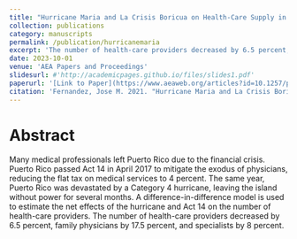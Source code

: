 ```yaml
---
title: "Hurricane Maria and La Crisis Boricua on Health-Care Supply in Puerto Rico"
collection: publications
category: manuscripts
permalink: /publication/hurricanemaria
excerpt: 'The number of health-care providers decreased by 6.5 percent, family physicians by 17.5 percent, and specialists by 8 percent.'
date: 2023-10-01
venue: 'AEA Papers and Proceedings'
slidesurl: #'http://academicpages.github.io/files/slides1.pdf'
paperurl: '[Link to Paper](https://www.aeaweb.org/articles?id=10.1257/pandp.20211116)'
citation: 'Fernandez, Jose M. 2021. "Hurricane Maria and La Crisis Boricua on Health-Care Supply in Puerto Rico." AEA Papers and Proceedings, 111: 598–601'
---
```


# Abstract
Many medical professionals left Puerto Rico due to the financial crisis. Puerto Rico passed Act 14 in April 2017 to mitigate the exodus of physicians, reducing the flat tax on medical services to 4 percent. The same year, Puerto Rico was devastated by a Category 4 hurricane, leaving the island without power for several months. A difference-in-difference model is used to estimate the net effects of the hurricane and Act 14 on the number of health-care providers. The number of health-care providers decreased by 6.5 percent, family physicians by 17.5 percent, and specialists by 8 percent.
